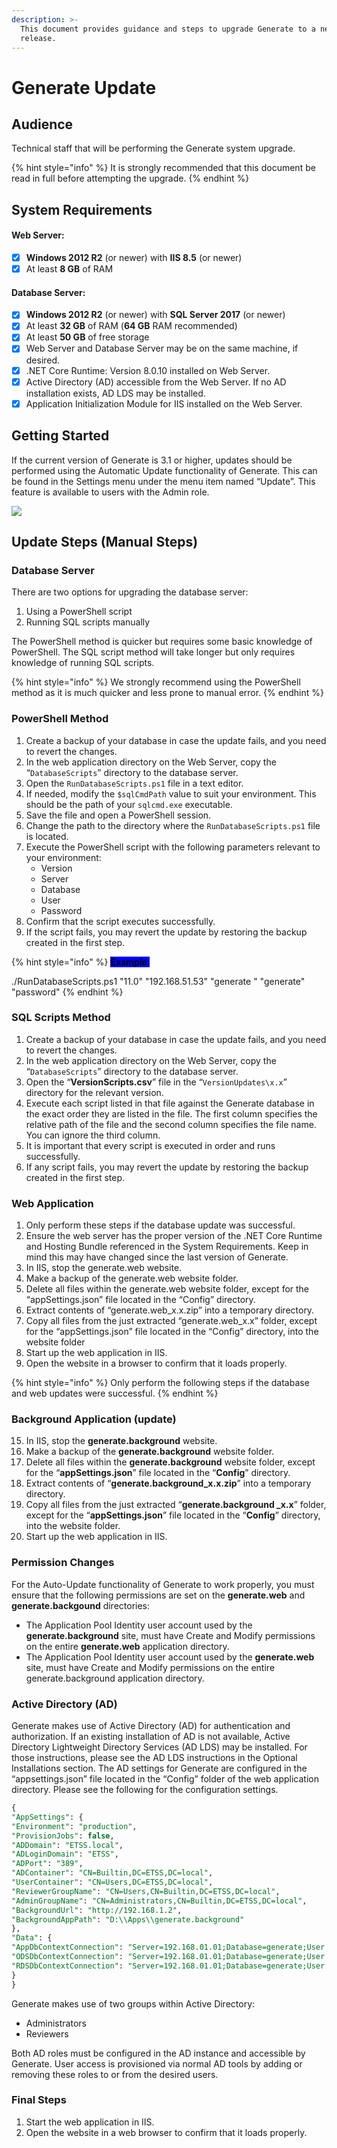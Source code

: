 ```yaml
---
description: >-
  This document provides guidance and steps to upgrade Generate to a new
  release.
---
```


# Generate Update

## Audience <a href="#toc113461782" id="toc113461782"></a>

Technical staff that will be performing the Generate system upgrade.

{% hint style="info" %}
It is strongly recommended that this document be read in full before attempting the upgrade.
{% endhint %}

## System Requirements <a href="#toc113461784" id="toc113461784"></a>

#### Web Server:

* [x] **Windows 2012 R2** (or newer) with **IIS 8.5** (or newer)
* [x] At least **8 GB** of RAM

#### Database Server:

* [x] **Windows 2012 R2** (or newer) with **SQL Server 2017** (or newer)
* [x] At least **32 GB** of RAM (**64 GB** RAM recommended)
* [x] At least **50 GB** of free storage
* [x] Web Server and Database Server may be on the same machine, if desired.
* [x] .NET Core Runtime: Version 8.0.10 installed on Web Server.
* [x] Active Directory (AD) accessible from the Web Server. If no AD installation exists, AD LDS may be installed.
* [x] Application Initialization Module for IIS installed on the Web Server.

## Getting Started

If the current version of Generate is 3.1 or higher, updates should be performed using the Automatic Update functionality of Generate. This can be found in the Settings menu under the menu item named “Update”. This feature is available to users with the Admin role.

![](<../../../.gitbook/assets/Developer Guide_Upgrade_image1.png>)

## Update Steps (Manual Steps) <a href="#toc113461785" id="toc113461785"></a>

### Database Server <a href="#toc113461786" id="toc113461786"></a>

There are two options for upgrading the database server:

1. Using a PowerShell script
2. Running SQL scripts manually

The PowerShell method is quicker but requires some basic knowledge of PowerShell. The SQL script method will take longer but only requires knowledge of running SQL scripts.

{% hint style="info" %}
We strongly recommend using the PowerShell method as it is much quicker and less prone to manual error.
{% endhint %}

### **PowerShell Method**

1. Create a backup of your database in case the update fails, and you need to revert the changes.
2. In the web application directory on the Web Server, copy the “`DatabaseScripts`” directory to the database server.
3. Open the `RunDatabaseScripts.ps1` file in a text editor.
4. If needed, modify the `$sqlCmdPath` value to suit your environment. This should be the path of your `sqlcmd.exe` executable.
5. Save the file and open a PowerShell session.
6. Change the path to the directory where the `RunDatabaseScripts.ps1` file is located.
7. Execute the PowerShell script with the following parameters relevant to your environment:
   * Version
   * Server
   * Database
   * User
   * Password
8. Confirm that the script executes successfully.
9. If the script fails, you may revert the update by restoring the backup created in the first step.

{% hint style="info" %}
<mark style="background-color:blue;">**Example**</mark><mark style="background-color:blue;">:</mark>

./RunDatabaseScripts.ps1 "11.0" "192.168.51.53" "generate " "generate" "password"
{% endhint %}

### **SQL Scripts Method**

1. Create a backup of your database in case the update fails, and you need to revert the changes.
2. In the web application directory on the Web Server, copy the “`DatabaseScripts`” directory to the database server.
3. Open the “**VersionScripts.csv**” file in the “`VersionUpdates\x.x`” directory for the relevant version.
4. Execute each script listed in that file against the Generate database in the exact order they are listed in the file. The first column specifies the relative path of the file and the second column specifies the file name. You can ignore the third column.
5. It is important that every script is executed in order and runs successfully.
6. If any script fails, you may revert the update by restoring the backup created in the first step.

### Web Application <a href="#toc10102655" id="toc10102655"></a>

1. Only perform these steps if the database update was successful.
2. Ensure the web server has the proper version of the .NET Core Runtime and Hosting Bundle referenced in the System Requirements. Keep in mind this may have changed since the last version of Generate.
3. In IIS, stop the generate.web website.
4. Make a backup of the generate.web website folder.
5. Delete all files within the generate.web website folder, except for the “appSettings.json” file located in the “Config” directory.
6. Extract contents of “generate.web\_x.x.zip” into a temporary directory.
7. Copy all files from the just extracted “generate.web\_x.x” folder, except for the “appSettings.json” file located in the “Config” directory, into the website folder
8. Start up the web application in IIS.
9. Open the website in a browser to confirm that it loads properly.

{% hint style="info" %}
Only perform the following steps if the database and web updates were successful.
{% endhint %}

### Background Application (update) <a href="#toc113461789" id="toc113461789"></a>

15. In IIS, stop the **generate.background** website.
16. Make a backup of the **generate.background** website folder.
17. Delete all files within the **generate.background** website folder, except for the “**appSettings.json**” file located in the “**Config**” directory.
18. Extract contents of “**generate.background\_x.x.zip**” into a temporary directory.
19. Copy all files from the just extracted “**generate.background \_x.x**” folder, except for the “**appSettings.json**” file located in the “**Config**” directory, into the website folder.
20. Start up the web application in IIS.

### Permission Changes <a href="#toc113461790" id="toc113461790"></a>

For the Auto-Update functionality of Generate to work properly, you must ensure that the following permissions are set on the **generate.web** and **generate.backgound** directories:

* The Application Pool Identity user account used by the **generate.background** site, must have Create and Modify permissions on the entire **generate.web** application directory.
* The Application Pool Identity user account used by the **generate.web** site, must have Create and Modify permissions on the entire generate.background application directory.

### Active Directory (AD) <a href="#toc113461791" id="toc113461791"></a>

Generate makes use of Active Directory (AD) for authentication and authorization. If an existing installation of AD is not available, Active Directory Lightweight Directory Services (AD LDS) may be installed. For those instructions, please see the AD LDS instructions in the Optional Installations section. The AD settings for Generate are configured in the “appsettings.json” file located in the “Config” folder of the web application directory. Please see the following for the configuration settings.

```sql
{
"AppSettings": {
"Environment": "production",
"ProvisionJobs": false,
"ADDomain": "ETSS.local",
"ADLoginDomain": "ETSS",
"ADPort": "389",
"ADContainer": "CN=Builtin,DC=ETSS,DC=local",
"UserContainer": "CN=Users,DC=ETSS,DC=local",
"ReviewerGroupName": "CN=Users,CN=Builtin,DC=ETSS,DC=local",
"AdminGroupName": "CN=Administrators,CN=Builtin,DC=ETSS,DC=local",
"BackgroundUrl": "http://192.168.1.2",
"BackgroundAppPath": "D:\\Apps\\generate.background"
},
"Data": {
"AppDbContextConnection": "Server=192.168.01.01;Database=generate;User ID=generate;Password=xxxxxxxxxxx;MultipleActiveResultSets=true;",
"ODSDbContextConnection": "Server=192.168.01.01;Database=generate;User ID=generate;Password=xxxxxxxxxxx;MultipleActiveResultSets=true;",
"RDSDbContextConnection": "Server=192.168.01.01;Database=generate;User ID=generate;Password=xxxxxxxxxxx;MultipleActiveResultSets=true;Connect Timeout=300;"
}
}
```

Generate makes use of two groups within Active Directory:

* Administrators
* Reviewers

Both AD roles must be configured in the AD instance and accessible by Generate. User access is provisioned via normal AD tools by adding or removing these roles to or from the desired users.

### Final Steps <a href="#final_steps" id="final_steps"></a>

1. Start the web application in IIS.
2. Open the website in a web browser to confirm that it loads properly.
